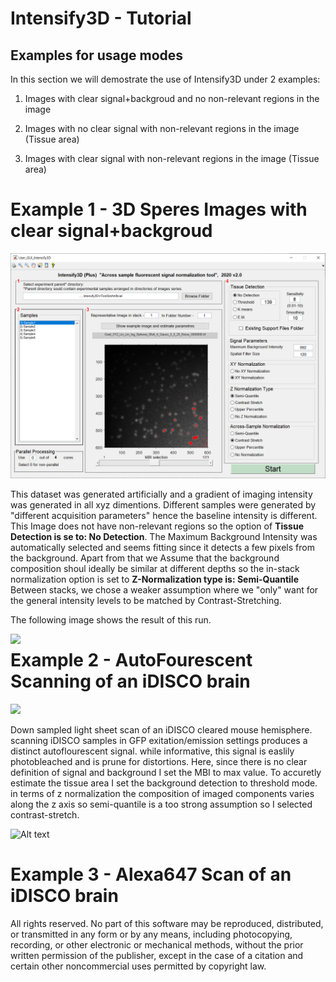 # Intensify3D - Tutorial

## Examples for usage modes

In this section we will demostrate the use of Intensify3D under 2 examples:

1) Images with clear signal+backgroud and no non-relevant regions in the image

2) Images with no clear signal with non-relevant regions in the image (Tissue area)

3) Images with clear signal with non-relevant regions in the image (Tissue area)



# Example 1 - 3D Speres Images with clear signal+backgroud

<img src="SyntheticDataExample.png?raw=true." data-canonical-src="SyntheticDataExample.png?raw=true" />


 
This dataset was generated artificially and a gradient of imaging intensity was generated in all xyz dimentions.
Different samples were generated by "different acquisition parameters" hence the baseline intensity is different. 
This Image does not have non-relevant regions so the option of **Tissue Detection is se to: No Detection**.
The Maximum Background Intensity was automatically selected and seems fitting since it detects a few pixels from the background. 
Apart from that we Assume that the background composition shoul ideally be similar at different depths so the in-stack normalization option is set to **Z-Normalization type is: Semi-Quantile**   
Between stacks, we chose a weaker assumption where we "only" want for the general intensity levels to be matched by Contrast-Stretching.

The following image shows the result of this run.

<img align="left" src="Montage2-01.jpg?raw=true." data-canonical-src="Montage.jpg?raw=true" />



# Example 2 - AutoFourescent Scanning of an iDISCO brain 

<img src="GUI-iDISCO.png?raw=true." data-canonical-src="GUI-iDISCO.png?raw=true" />

Down sampled light sheet scan of an iDISCO cleared mouse hemisphere. scanning iDISCO samples in GFP exitation/emission settings produces a distinct autoflourescent signal. while informative, this signal is easlily photobleached and is prune for distortions. 
Here, since there is no clear definition of signal and background I set the MBI to max value. To accuretly estimate the tissue area I set the background detection to threshold mode. in terms of z normalization the composition of imaged components varies along the z axis so semi-quantile is a too strong assumption so I selected contrast-stretch. 




 ![Alt text](iDISCOHemi.gif?raw=true "Optional Title")



# Example 3 - Alexa647 Scan of an iDISCO brain
 



 
 All rights reserved. No part of this software may be reproduced, 
 distributed, or transmitted in any form or by any means, including photocopying,
 recording, or other electronic or mechanical methods,
 without the prior written permission of the publisher,
 except in the case of a citation and certain other
 noncommercial uses permitted by copyright law.

